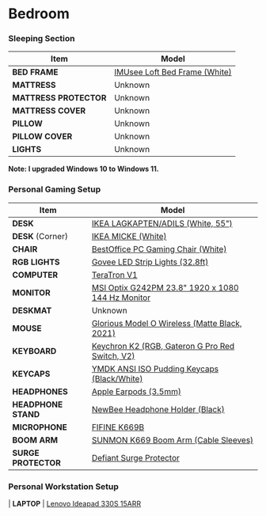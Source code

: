 # Bedroom

### Sleeping Section

| Item | Model |
| ---- | ----- | 
| **BED FRAME**          | [IMUsee Loft Bed Frame (White)](https://www.amazon.com/IMUsee-Twin-Guardrail-Removable-Space-Saving/dp/B09XMJKPHX/ref=sr_1_5) | 
| **MATTRESS**           | Unknown |
| **MATTRESS PROTECTOR** | Unknown |
| **MATTRESS COVER**     | Unknown | 
| **PILLOW**             | Unknown |
| **PILLOW COVER**       | Unknown |
| **LIGHTS**             | Unknown |

**Note: I upgraded Windows 10 to Windows 11.**

### Personal Gaming Setup

| Item | Model |
| ---- | ----- |
| **DESK**     | [IKEA LAGKAPTEN/ADILS (White, 55")](https://www.ikea.com/us/en/p/lagkapten-adils-desk-white-s59417153/) |
| **DESK** (Corner) | [IKEA MICKE (White)](https://www.ikea.com/us/en/p/micke-desk-white-80213074/) |
| **CHAIR**    | [BestOffice PC Gaming Chair (White)](https://www.amazon.com/BestMassage-Office-Desk-Gaming-Chair/dp/B01ICHJIM8/ref=sr_1_5) |
| **RGB LIGHTS** | [Govee LED Strip Lights (32.8ft)](https://www.amazon.com/dp/B07RX57HDL/ref=twister_B08RDW938N) |
| **COMPUTER** | [TeraTron V1](https://pcpartpicker.com/user/Tebula/saved/CBpwYJ) | 
| **MONITOR**  | [MSI Optix G242PM 23.8" 1920 x 1080 144 Hz Monitor](https://www.amazon.com/MSI-Refresh-Monitor-Optix-G242PM/dp/B09X32W7F9/ref=sr_1_3_mod_primary_new) |
| **DESKMAT** | Unknown |
| **MOUSE** | [Glorious Model O Wireless (Matte Black, 2021)](https://www.amazon.com/dp/B098RDFP3J/ref=twister_B098RCVV3H) |
| **KEYBOARD** | [Keychron K2 (RGB, Gateron G Pro Red Switch, V2)](https://www.amazon.com/Keychron-Bluetooth-Mechanical-Keyboard-Wireless-Keyboard/dp/B07QBPCW4J/ref=sr_1_8) |
| **KEYCAPS** | [YMDK ANSI ISO Pudding Keycaps (Black/White)](https://www.amazon.com/YMDK-Through-Pudding-Mechanical-Keyboard/dp/B09TXF36GL/ref=sr_1_3) |
| **HEADPHONES** | [Apple Earpods (3.5mm)](https://www.amazon.com/Apple-EarPods-3-5mm-Headphone-Plug/dp/B06X16Z7DZ/ref=sr_1_5) |
| **HEADPHONE STAND** | [NewBee Headphone Holder (Black)](https://www.amazon.com/Headphone-New-Earphone-Supporting-Headphones/dp/B01GJQ7N94/ref=sr_1_3)
| **MICROPHONE** | [FIFINE K669B](https://www.amazon.com/Microphone-Condenser-Recording-Streaming-669B/dp/B06XCKGLTP/ref=sr_1_4)
| **BOOM ARM** | [SUNMON K669 Boom Arm (Cable Sleeves)](https://www.amazon.com/Windscreen-Suspension-Scissor-Microphone-SUNMON/dp/B08L34Z8KC/ref=sr_1_4)
| **SURGE PROTECTOR** | [Defiant Surge Protector](https://www.upcitemdb.com/upc/6955837500107)

### Personal Workstation Setup

| **LAPTOP** | [Lenovo Ideapad 330S 15ARR](https://www.amazon.com/Lenovo-330S-15ARR-Laptop-Memory-Platinum/dp/B07HGTFTZB)
